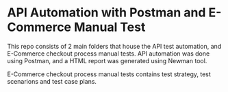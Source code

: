 # API Automation with Postman and E-Commerce Manual Test

This repo consists of 2 main folders that house the API test automation, and E-Commerce checkout process manual tests.
API automation was done using Postman, and a HTML report was generated using Newman tool.

 E-Commerce checkout process manual tests contains test strategy, test scenarions and test case plans.

